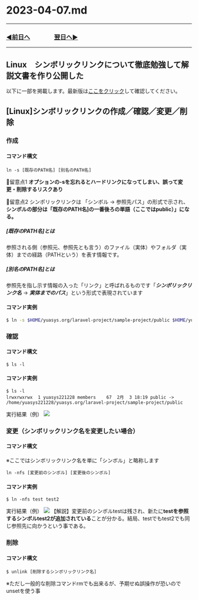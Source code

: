 # 2023-04-07.md

---
### [◀️前日へ](https://github.com/yuasys/chatty-journal/blob/main/2023/04/2023-04-06.md)&emsp;&emsp;&emsp;&emsp;[翌日へ▶️](https://github.com/yuasys/chatty-journal/blob/main/2023/04/2023-04-08.md)

---

## Linux　シンボリックリンクについて徹底勉強して解説文書を作り公開した
以下に一部を掲載します。最新版は[ここをクリック](https://hackmd.io/@yuasys/HJ_U0mTZ2)して確認してください。

## [Linux]シンボリックリンクの作成／確認／変更／削除

### 作成

#### コマンド構文

```bash=
ln -s [既存のPATH名] [別名のPATH名]
```
💓留意点1 **オプションの-sを忘れるとハードリンクになってしまい、誤って変更・削除するリスクあり**

💓留意点2 シンポリックリンクは 「シンボル -> 参照先パス」の形式で示され、**シンボルの部分は「既存のPATH名]の一番後ろの単語（ここではpublic）」になる。**


##### [既存のPATH名]とは
参照される側（参照元、参照先とも言う）のファイル（実体）やフォルダ（実体）までの経路（PATHという）を表す情報です。

##### [別名のPATH名]とは
参照先を指し示す情報の入った「リンク」と呼ばれるものです「***シンボリックリンク名*** -> ***実体までのパス***」という形式で表現されています

#### コマンド実例
```bash
$ ln -s $HOME/yuasys.org/laravel-project/sample-project/public $HOME/yuasys.org/public_html/dev01.yuasys.org
```
### 確認

#### コマンド構文

```bash=
$ ls -l
```

#### コマンド実例

```bash=
$ ls -l
lrwxrwxrwx  1 yuasys221228 members    67  2月  3 18:19 public -> /home/yuasys221228/yuasys.org/laravel-project/sample-project/public
```

実行結果（例）
![](https://i.imgur.com/qNiPZLQ.png)


### 変更（シンボリックリンク名を変更したい場合）
 
#### コマンド構文
 
 ※ここではシンボリックリンク名を単に「シンボル」と略称します 
 ```bash=
 ln -nfs [変更前のシンボル] [変更後のシンボル]
```

#### コマンド実例

```pash=
$ ln -nfs test test2
```
実行結果（例）
![](https://i.imgur.com/1pQlxms.png)
 【解説】変更前のシンボルtestは残され、新たに**testを参照するシンボルtest2が追加されている**ことが分かる。結局、testでもtest2でも同じ参照先に向かうという事である。
 
 ### 削除
 
 #### コマンド構文
 ```pash=
 $ unlink [削除するシンボリックリンク名]
 ```
 ※ただし一般的な削除コマンドrmでも出来るが、予期せぬ誤操作が恐いのでunsetを使う事
 
